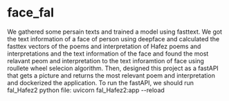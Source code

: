 # face_fal
We gathered some persain texts and trained a model using fasttext. We got the text information of a face of person using deepface and calculated the fasttex vectors of the poems and interpretation of Hafez poems and interpretations and the text information of the face and found the most relavant peom and interpretation to the text inforamtion of face using roullete wheel selecion algorithm. Then, designed this project as a fastAPI that gets a picture and returns the most relevant poem and interpretation and dockerized the application. 
To run the fastAPI, we should run fal_Hafez2 python file:
uvicorn fal_Hafez2:app --reload
